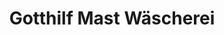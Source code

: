 ---
title: "Gotthilf Mast Wäscherei"
url: /weissach-im-tal/gotthilf-mast-waescherei/
shop: Wäscherei
---